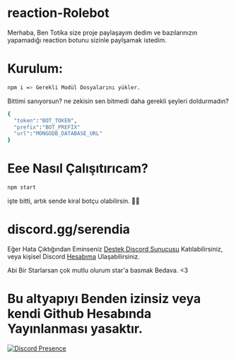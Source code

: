 # reaction-Rolebot

Merhaba, Ben Totika size proje paylaşayım dedim ve bazılarınızın yapamadığı reaction botunu sizinle paylşamak istedim.

# Kurulum:

```sh
npm i => Gerekli Modül Dosyalarını yükler.
```
Bittimi sanıyorsun? ne zekisin sen bitmedi daha gerekli şeyleri doldurmadın?

```sh
{
  "token":"BOT_TOKEN",
  "prefix":"BOT_PREFİX"
  "url":"MONGODB_DATABASE_URL"
}
```
# Eee Nasıl Çalışıtırıcam?

```sh
npm start
```
işte bitti, artık sende kiral botçu olabilirsin. 🎉🎉

# discord.gg/serendia

Eğer Hata Çıktığından Eminseniz <a href="discord.gg/serendia">Destek Discord Sunucusu</a> Katılabilirsiniz, veya kişisel Discord <a href="https://discord.com/channels/855001161152725022">Hesabıma</a> Ulaşabilirsiniz. 

Abi Bir Starlarsan çok mutlu olurum star'a basmak Bedava. <3

# Bu altyapıyı Benden izinsiz veya kendi Github Hesabında Yayınlanması yasaktır.

[![Discord Presence](https://lanyard-profile-readme.vercel.app/api/831551663416148039
                            )](https://discord.com/users/831551663416148039)
